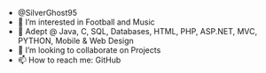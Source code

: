 -  @SilverGhost95
- 👀 I’m interested in Football and Music
- 🌱 Adept @ Java, C, SQL, Databases, HTML, PHP, ASP.NET, MVC, PYTHON, Mobile & Web Design
- 💞️ I’m looking to collaborate on Projects 
- 📫 How to reach me: GitHub

